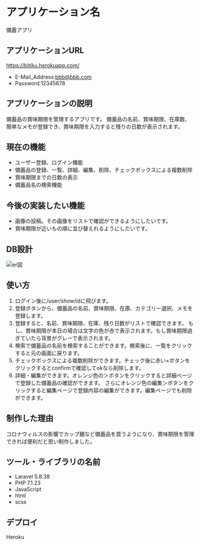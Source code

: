 # アプリケーション名

備蓄アプリ

## アプリケーションURL

https://bitiku.herokuapp.com/

- E-Mail_Address:bbb@bbb.com
- Password:12345678

## アプリケーションの説明

備蓄品の賞味期限を管理するアプリです。
備蓄品の名前、賞味期限、在庫数、簡単なメモが登録でき、賞味期限を入力すると残りの日数が表示されます。

## 現在の機能

- ユーザー登録、ログイン機能
- 備蓄品の登録、一覧、詳細、編集、削除、チェックボックスによる複数削除
- 賞味期限までの日数の表示
- 備蓄品名の検索機能

## 今後の実装したい機能

- 画像の投稿。その画像をリストで確認ができるようにしたいです。
- 賞味期限が近いもの順に並び替えれるようにしたいです。

## DB設計

![er図](https://user-images.githubusercontent.com/56705907/82758348-f680ce00-9e20-11ea-9f4c-d25254735acc.png)

## 使い方

1. ログイン後に/user/show/idに飛びます。
2. 登録ボタンから、備蓄品の名前、賞味期限、在庫、カテゴリー選択、メモを登録します。
3. 登録すると、名前、賞味期限、在庫、残り日数がリストで確認できます。
もし、賞味期限が本日の場合は文字の色が赤で表示されます。もし賞味期限過ぎていたら背景がグレーで表示されます。
4. 検索で備蓄品の名前を検索することができます。検索後に、一覧をクリックすると元の画面に戻ります。
5. チェックボックスによる複数削除ができます。チェック後に赤い×ボタンをクリックするとconfirmで確認してokなら削除します。
6. 詳細・編集ができます。オレンジ色の＞ボタンをクリックすると詳細ページで登録した備蓄品の確認ができます。
さらにオレンジ色の編集＞ボタンをクリックすると編集ページで登録内容の編集ができます。編集ページでも削除ができます。

## 制作した理由

コロナウィルスの影響でカップ麺など備蓄品を買うようになり、賞味期限を管理できれば便利だと思い制作しました。

## ツール・ライブラリの名前

- Laravel 5.8.38
- PHP 7.1.23
- JavaScript
- html
- scss
 
## デプロイ
Heroku
